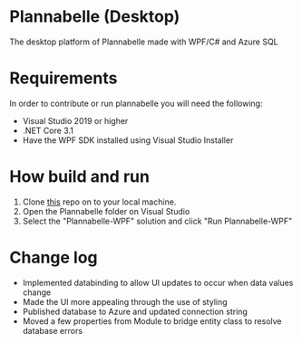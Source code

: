 # Plannabelle (Desktop)

The desktop platform of Plannabelle made with WPF/C# and Azure SQL

# Requirements
In order to contribute or run plannabelle you will need the following:
- Visual Studio 2019 or higher
- .NET Core 3.1
- Have the WPF SDK installed using Visual Studio Installer

# How build and run
1) Clone [this](https://github.com/MfundoZA/Plannabelle) repo on to your local machine.
2) Open the Plannabelle folder on Visual Studio
3) Select the "Plannabelle-WPF" solution and click "Run Plannabelle-WPF"

# Change log
* Implemented databinding to allow UI updates to occur when data values change
* Made the UI more appealing through the use of styling
* Published database to Azure and updated connection string
* Moved a few properties from Module to bridge entity class to resolve database errors
